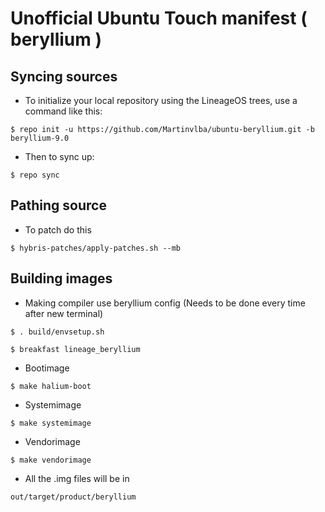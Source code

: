 Unofficial Ubuntu Touch manifest ( beryllium )
===========

Syncing sources
---------------

* To initialize your local repository using the LineageOS trees, use a command like this:
```
$ repo init -u https://github.com/Martinvlba/ubuntu-beryllium.git -b beryllium-9.0
```
* Then to sync up:
```
$ repo sync
```

Pathing source
-------------------------

* To patch do this
```
$ hybris-patches/apply-patches.sh --mb
```
Building images
-------------------------
* Making compiler use beryllium config (Needs to be done every time after new terminal)
```
$ . build/envsetup.sh

$ breakfast lineage_beryllium
```
* Bootimage
```
$ make halium-boot
```
* Systemimage
```
$ make systemimage
```
* Vendorimage
```
$ make vendorimage
```
* All the .img files will be in 
```
out/target/product/beryllium
```
